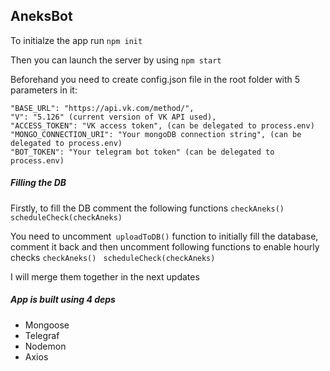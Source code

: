 ## AneksBot 

To initialze the app run  `npm init`

Then you can launch the server by using `npm start`

Beforehand you need to create config.json file in the root folder with 5 parameters in it:

    "BASE_URL": "https://api.vk.com/method/",
    "V": "5.126" (current version of VK API used),
    "ACCESS_TOKEN": "VK access token", (can be delegated to process.env)
    "MONGO_CONNECTION_URI": "Your mongoDB connection string", (can be delegated to process.env)
    "BOT_TOKEN": "Your telegram bot token" (can be delegated to process.env)

##### Filling the DB
Firstly, to fill the DB comment the following functions
`checkAneks() `
`scheduleCheck(checkAneks)`

You need to uncomment` uploadToDB()` function to initially fill the database, comment it back and then uncomment following functions to enable hourly checks
`checkAneks() `
`scheduleCheck(checkAneks)`

I will merge them together in the next updates

##### App is built using 4 deps

- Mongoose
- Telegraf
- Nodemon
- Axios